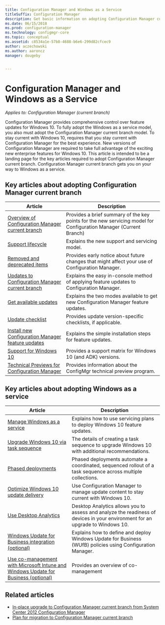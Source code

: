 ```yaml
---
title: Configuration Manager and Windows as a Service
titleSuffix: Configuration Manager
description: Get basic information on adopting Configuration Manager current branch to support Windows as a service.
ms.date: 06/15/2018
ms.prod: configuration-manager
ms.technology: configmgr-core
ms.topic: conceptual
ms.assetid: c8534a1e-57b8-4688-b6e6-299d82cfcec9
author: aczechowski
ms.author: aaroncz
manager: dougeby


---
```


# Configuration Manager and Windows as a Service

*Applies to: Configuration Manager (current branch)*

Configuration Manager provides comprehensive control over feature updates for Windows 10. To fully adopt the Windows as a service model, you also must adopt the Configuration Manager current branch model. To stay current with Windows 10, requires that you stay current with Configuration Manager for the best experience. New versions of Configuration Manager are required to take full advantage of the exciting new enterprise features for Windows 10. This article is intended to be a landing page for the key articles required to adopt Configuration Manager current branch. Configuration Manager current branch gets you on your way to Windows as a service.

## Key articles about adopting Configuration Manager current branch

| Article        | Description          | 
| ------------- |-------------|
|[Overview of Configuration Manager current branch](../plan-design/changes/whats-new-incremental-versions.md)|Provides a brief summary of the key points for the new servicing model for Configuration Manager (Current Branch)|
|[Support lifecycle](../servers/manage/current-branch-versions-supported.md)|Explains the new support and servicing model.|
|[Removed and deprecated items](../plan-design/changes/deprecated/removed-and-deprecated.md)|Provides early notice about future changes that might affect your use of Configuration Manager.|
|[Updates to Configuration Manager current branch](../servers/manage/updates.md)|Explains the easy in-console method of applying feature updates to Configuration Manager.|
|[Get available updates](../servers/manage/install-in-console-updates.md#get-available-updates)|Explains the two modes available to get new Configuration Manager feature updates.|
|[Update checklist](../servers/manage/install-in-console-updates.md#bkmk_beforeinstall)|Provides update version-specific checklists, if applicable.| 
|[Install new Configuration Manager feature updates](../servers/manage/install-in-console-updates.md#bkmk_install)|Explains the simple installation steps for feature updates.|
|[Support for Windows 10](../plan-design/configs/support-for-windows-10.md)|Provides a support matrix for Windows 10 (and ADK) versions.|
|[Technical Previews for Configuration Manager](../get-started/technical-preview.md)|Provides information about the ConfigMgr technical preview program.|


## Key articles about adopting Windows as a service

| Article        | Description          |
| ------------- |-------------|
|[Manage Windows as a service](../../osd/deploy-use/manage-windows-as-a-service.md)|Explains how to use servicing plans to deploy Windows 10 feature updates.|
|[Upgrade Windows 10 via task sequence](../../osd/deploy-use/create-a-task-sequence-to-upgrade-an-operating-system.md)|The details of creating a task sequence to upgrade Windows 10 with additional recommendations.|
|[Phased deployments](../../osd/deploy-use/create-phased-deployment-for-task-sequence.md)|Phased deployments automate a coordinated, sequenced rollout of a task sequence across multiple collections.|  
|[Optimize Windows 10 update delivery](../../sum/deploy-use/optimize-windows-10-update-delivery.md)|Use Configuration Manager to manage update content to stay current with Windows 10.|
|[Use Desktop Analytics](../../desktop-analytics/overview.md)|Desktop Analytics allows you to assess and analyze the readiness of devices in your environment for an upgrade to Windows 10.|
|[Windows Update for Business integration (optional)](../../sum/deploy-use/integrate-windows-update-for-business-windows-10.md)|Explains how to define and deploy Windows Update for Business (WUfB) policies using Configuration Manager.|
|[Use co-management with Microsoft Intune and Windows Update for Business (optional)](../../comanage/overview.md)|Provides an overview of co-management|


## Related articles

- [In-place upgrade to Configuration Manager current branch from System Center 2012 Configuration Manager](../servers/deploy/install/upgrade-to-configuration-manager.md)
- [Plan for migration to Configuration Manager current branch](../migration/planning-for-migration.md)
